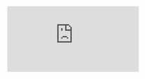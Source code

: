 ![ex1.pdf gives a picture of the programming and theory](https://github.com/mengyush/Machine-Learning/tree/main/ML_programming_matlab/Linear_Regression/ex1.pdf)
